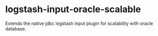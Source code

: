 # logstash-input-oracle-scalable
Extends the native jdbc logstash input plugin for scalability with oracle database.
